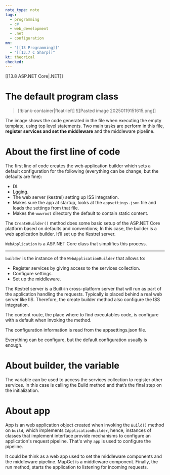 ```yaml
---
note_type: note
tags:
  - programming
  - c#
  - web_development
  - .net
  - configuration
mn:
  - "[[13 Programming]]"
  - "[[13.7 C Sharp]]"
kt: theorical
checked:
---
```

[[13.8 ASP.NET Core|.NET]]

# The default program class 
>[!blank-container|float-left]
>![[Pasted image 20250119151615.png]]

The image shows the code generated in the file when executing the empty template, using top level statements. Two main tasks are perform in this file, **register services and set the middleware** and the middleware pipeline. 

# About the first line of code
The first line of code creates the web application builder which sets a default configuration for the following (everything can be change, but the defaults are fine):   
- DI.
- Lgging.
- The web server (kestrel) setting up ISS integration.
- Makes sure the app at startup, looks at the `appsettings.json` file and loads the settings from that file.
- Makes the `wwwroot` directory the default to contain static content. 

The `CreateBuilder()` method does some basic setup of the ASP.NET Core platform based on defaults and conventions; In this case, the builder is a web application builder. It’ll set up the Kestrel server. 

`WebApplication` is a ASP.NET Core class that simplifies this process. 

---
`builder` is the instance of the `WebApplicationBuilder` that allows to:
- Register services by giving access to the services collection. 
- Configure settings.
- Set up the middleware.

The Kestrel server is a Built-in cross-platform server that will run as part of the application handling the requests. Typically is placed behind a real web server like IIS. Therefore, the create builder method also configure the ISS integration. 

The content route, the place where to find executables code, is configure with a default when invoking the method. 

The configuration information is read from the appsettings.json file. 

Everything can be configure, but the default configuration usually is enough. 

# About builder, the variable
The variable can be used to access the services collection to register other services. In this case is calling the Build method and that’s the final step on the initialization. 

# About app
App is an web application object created when invoking the `Build()` method on `build`, which implements `IApplicationBuilder`, hence, instances of classes that implement interface provide mechanisms to configure an application's request pipeline. That's why `app` is used to configure the pipeline. 

It could be think as a web app used to set the middleware components and the middleware pipeline. 
MapGet is a middleware component. Finally, the run method, starts the application to listening for incoming requests. 

